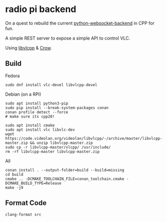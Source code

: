 # radio pi backend

On a quest to rebuild the current [python-websocket-backend](https://github.com/radio-pi/python-websocket-backend/)
in CPP for fun.

A simple REST server to expose a simple API to control VLC.

Using [libvlcpp](https://github.com/videolan/libvlcpp/) &
[Crow](https://github.com/CrowCpp/Crow).

## Build

Fedora

```
sudo dnf install vlc-devel libvlcpp-devel
```

Debian (on a RPI)

```
sudo apt install python3-pip
sudo pip install --break-system-packages conan
conan profile detect --force
# make sure its cpp20!

sudo apt install cmake
sudo apt install vlc libvlc-dev
wget https://code.videolan.org/videolan/libvlcpp/-/archive/master/libvlcpp-master.zip && unzip libvlcpp-master.zip
sudo cp -r libvlcpp-master/vlcpp/ /usr/include/
rm -rf libvlcpp-master libvlcpp-master.zip
```

All

```
conan install . --output-folder=build --build=missing
cd build
cmake .. -DCMAKE_TOOLCHAIN_FILE=conan_toolchain.cmake -DCMAKE_BUILD_TYPE=Release
make -j9
```

## Format Code

```
clang-format src
```
